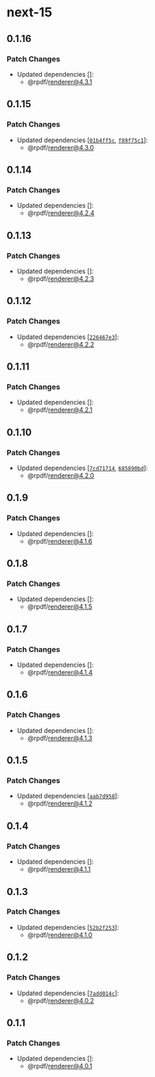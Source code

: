 # next-15

## 0.1.16

### Patch Changes

- Updated dependencies []:
  - @rpdf/renderer@4.3.1

## 0.1.15

### Patch Changes

- Updated dependencies [[`01b4ff5c`](https://github.com/diegomura/react-pdf/commit/01b4ff5cb00420dd37c2f28fb95822dd18cdd982), [`f89f75c1`](https://github.com/diegomura/react-pdf/commit/f89f75c1f132ba19b54847c3ac23efec675f8d0a)]:
  - @rpdf/renderer@4.3.0

## 0.1.14

### Patch Changes

- Updated dependencies []:
  - @rpdf/renderer@4.2.4

## 0.1.13

### Patch Changes

- Updated dependencies []:
  - @rpdf/renderer@4.2.3

## 0.1.12

### Patch Changes

- Updated dependencies [[`226467e3`](https://github.com/diegomura/react-pdf/commit/226467e39443d3690b8f8c3298aa8278b43fbfa6)]:
  - @rpdf/renderer@4.2.2

## 0.1.11

### Patch Changes

- Updated dependencies []:
  - @rpdf/renderer@4.2.1

## 0.1.10

### Patch Changes

- Updated dependencies [[`7cd71714`](https://github.com/diegomura/react-pdf/commit/7cd7171472b0f300db56b7805c5f966bf4ced6e2), [`685890bd`](https://github.com/diegomura/react-pdf/commit/685890bd841b7d2480157117fcd3cbb1334f6324)]:
  - @rpdf/renderer@4.2.0

## 0.1.9

### Patch Changes

- Updated dependencies []:
  - @rpdf/renderer@4.1.6

## 0.1.8

### Patch Changes

- Updated dependencies []:
  - @rpdf/renderer@4.1.5

## 0.1.7

### Patch Changes

- Updated dependencies []:
  - @rpdf/renderer@4.1.4

## 0.1.6

### Patch Changes

- Updated dependencies []:
  - @rpdf/renderer@4.1.3

## 0.1.5

### Patch Changes

- Updated dependencies [[`aab7d958`](https://github.com/diegomura/react-pdf/commit/aab7d95870d9073e4acb004aa0cce9cfa19b7f0e)]:
  - @rpdf/renderer@4.1.2

## 0.1.4

### Patch Changes

- Updated dependencies []:
  - @rpdf/renderer@4.1.1

## 0.1.3

### Patch Changes

- Updated dependencies [[`52b2f253`](https://github.com/diegomura/react-pdf/commit/52b2f25349bee0c09399bc2e7e5e89db5e1433fd)]:
  - @rpdf/renderer@4.1.0

## 0.1.2

### Patch Changes

- Updated dependencies [[`7add014c`](https://github.com/diegomura/react-pdf/commit/7add014c6bc9cff649dd1a56fc47214888613b6b)]:
  - @rpdf/renderer@4.0.2

## 0.1.1

### Patch Changes

- Updated dependencies []:
  - @rpdf/renderer@4.0.1
